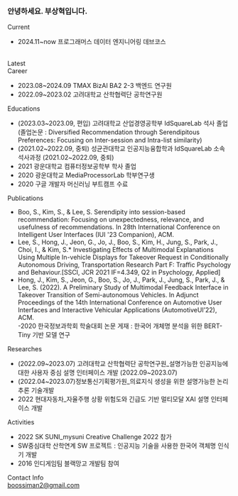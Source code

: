 <h3>안녕하세요. 부상혁입니다.</h3>

Current<br>
 - 2024.11~now 프로그래머스 데이터 엔지니어링 데브코스 <br><br>

Latest<br>
Career<br>
 - 2023.08~2024.09  TMAX BizAI BA2 2-3 백엔드 연구원 <br>
 - 2022.09~2023.02 고려대학교 산학협력단 공학연구원 <br>

Educations<br>
 - (2023.03\~2023.09, 편입) 고려대학교 산업경영공학부 IdSquareLab 석사 졸업 <br>
  (졸업논문 : Diversified Recommendation through Serendipitous Preferences: Focusing on Inter-session and Intra-list similarity)<br>
 - (2021.02\~2022.09, 중퇴) 성균관대학교 인공지능융합학과 IdSquareLab 소속 석사과정 (2021.02\~2022.09, 중퇴)<br>
 - 2021 광운대학교 컴퓨터정보공학부 학사 졸업<br>
 - 2020 광운대학교 MediaProcessorLab 학부연구생<br>
 - 2020 구글 개발자 머신러닝 부트캠프 수료<br>
 
Publications<br>
 - Boo, S., Kim, S., & Lee, S. Serendipity into session-based recommendation: Focusing on unexpectedness, relevance, and usefulness of recommendations. In 28th International Conference on Intelligent User Interfaces (IUI '23 Companion), ACM. <br>
 - Lee, S., Hong, J., Jeon, G., Jo, J., Boo, S., Kim, H., Jung, S., Park, J., Choi, I., &  Kim, S.* Investigating Effects of Multimodal Explanations Using Multiple In-vehicle Displays for Takeover Request in Conditionally Autonomous Driving, Transportation Research Part F: Traffic Psychology and Behaviour.[SSCI, JCR 2021 IF=4.349, Q2 in Psychology, Applied] <br>
 - Hong, J., Kim, S., Jeon, G., Boo, S., Jo, J., Park, J., Jung, S., Park, J., & Lee, S. (2022).  A Preliminary Study of Multimodal Feedback Interface in Takeover Transition of Semi-autonomous Vehicles. In Adjunct Proceedings of the 14th International Conference on Automotive User Interfaces and Interactive Vehicular Applications (AutomotiveUI’22), ACM.<br>
 -2020 한국정보과학회 학술대회 논문 게재 : 한국어 개체명 분석을 위한 BERT-Tiny 기반 모델 연구<br>
 
Researches<br>
 - (2022.09\~2023.07) 고려대학교 산학협력단 공학연구원_설명가능한 인공지능에 대한 사용자 중심 설명 인터페이스 개발 (2022.09\~2023.07)<br>
 - (2022.04\~2023.07)정보통신기획평가원_의료지식 생성을 위한 설명가능한 논리추론 기술개발<br>
 - 2022 현대자동차_자율주행 상황 위험도와 긴급도 기반 멀티모달 XAI 설명 인터페이스 개발<br>

Activities<br>
 - 2022 SK SUNI_mysuni Creative Challenge 2022 참가<br>
 - SW중심대학 산학연계 SW 프로젝트 : 인공지능 기술을 사용한 한국어 객체명 인식기 개발<br>
 - 2016 인디게임팀 블랙망고 개발팀 참여<br>

Contact Info<br>
boossiman2@gmail.com<br>
